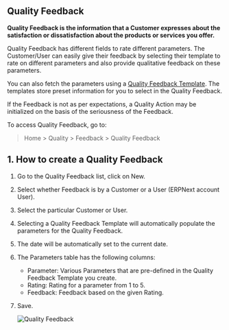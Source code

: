 ## Quality Feedback

**Quality Feedback is the information that a Customer expresses about the satisfaction or dissatisfaction about the products or services you offer.**

Quality Feedback has different fields to rate different parameters. The Customer/User can easily give their feedback by selecting their template to rate on different parameters and also provide qualitative feedback on these parameters.

You can also fetch the parameters using a [Quality Feedback Template](https://docs.erpnext.com/docs/v13/user/manual/en/quality-management/quality-feedback-template). The templates store preset information for you to select in the Quality Feedback.

If the Feedback is not as per expectations, a Quality Action may be initialized on the basis of the seriousness of the Feedback.

To access Quality Feedback, go to:

> Home > Quality > Feedback > Quality Feedback

## 1\. How to create a Quality Feedback

1.  Go to the Quality Feedback list, click on New.
2.  Select whether Feedback is by a Customer or a User (ERPNext account User).
3.  Select the particular Customer or User.
4.  Selecting a Quality Feedback Template will automatically populate the parameters for the Quality Feedback.
5.  The date will be automatically set to the current date.
6.  The Parameters table has the following columns:
    
    *   Parameter: Various Parameters that are pre-defined in the Quality Feedback Template you create.
    *   Rating: Rating for a parameter from 1 to 5.
    *   Feedback: Feedback based on the given Rating.
7.  Save.
    
    ![Quality Feedback](https://docs.erpnext.com/files/quality-feedback.gif)